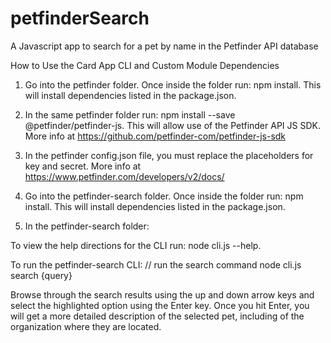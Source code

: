 # petfinderSearch
A Javascript app to search for a pet by name in the Petfinder API database

How to Use the Card App CLI and Custom Module Dependencies

1. Go into the petfinder folder. Once inside the folder run: npm install. This will install dependencies listed in the package.json.

2. In the same petfinder folder run: npm install --save @petfinder/petfinder-js. This will allow use of the Petfinder API JS SDK. More info at https://github.com/petfinder-com/petfinder-js-sdk

3. In the petfinder config.json file, you must replace the placeholders for key and secret. More info at https://www.petfinder.com/developers/v2/docs/

4. Go into the petfinder-search folder. Once inside the folder run: npm install. This will install dependencies listed in the package.json.

5. In the petfinder-search folder:

To view the help directions for the CLI run: node cli.js --help.

To run the petfinder-search CLI:
    // run the search command
    node cli.js search {query}
    
Browse through the search results using the up and down arrow keys and select the highlighted option using the Enter key. Once you hit Enter, you will get a more detailed description of the selected pet, including of the organization where they are located.
